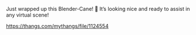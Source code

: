 Just wrapped up this Blender-Cane! 🦯 It’s looking nice and ready to assist in any virtual scene!

https://thangs.com/mythangs/file/1124554
